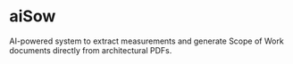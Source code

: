 # aiSow
AI-powered system to extract measurements and generate Scope of Work documents directly from architectural PDFs.
